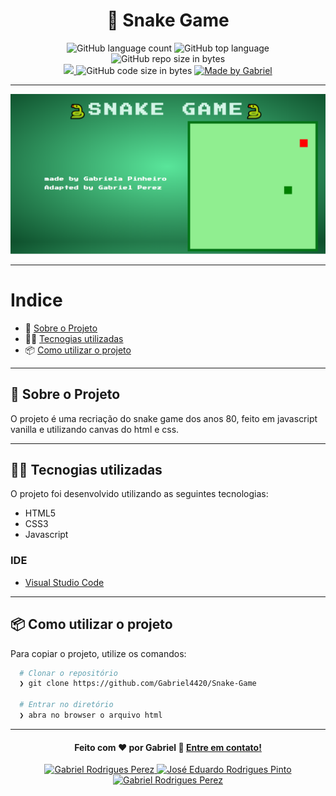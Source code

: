 <h1 align="center">
  🐍 Snake Game 
</h1>

<p align="center">
  <img alt="GitHub language count" src="https://img.shields.io/github/languages/count/Gabriel4420/Snake-Game">

  <img alt="GitHub top language" src="https://img.shields.io/github/languages/top/Gabriel4420/Snake-Game?logo=javascript">

  <img alt="GitHub repo size in bytes" src="https://img.shields.io/github/repo-size/Gabriel4420/Snake-Game?color=green">

  <br>

  <a href="https://www.codacy.com/manual/Gabriel4420/Snake-Game?utm_source=github.com&amp;utm_medium=referral&amp;utm_content=Gabriel4420/Snake-Game&amp;utm_campaign=Badge_Grade">
    <img src="https://app.codacy.com/project/badge/Grade/6dd6b46abeb14e99935a2b9ac5c6ede2"/>
  </a>

  <img alt="GitHub code size in bytes" src="https://img.shields.io/github/last-commit/Gabriel4420/snake-game">

  <a href="https://www.linkedin.com/in/gabriel-rodrigues-perez-2069b072/">
    <img alt="Made by Gabriel" src="https://img.shields.io/badge/made%20by-Gabriel-%2304D361">
  </a>
</p>

---

<p align="center">
  <img alt="imagem do game" src="principal.png" />
</p>

---

# Indice

- :rocket: [Sobre o Projeto](#rocket-sobre-o-projeto)
- 👨‍💻️ [Tecnogias utilizadas](#%EF%B8%8F-tecnogias-utilizadas)
- 📦️ [Como utilizar o projeto](#%EF%B8%8F-como-utilizar-o-projeto)

---

## :rocket: Sobre o Projeto

O projeto é uma recriação do snake game dos anos 80, feito em javascript vanilla e utilizando canvas do html e css.

---

## 👨‍💻️ Tecnogias utilizadas

O projeto foi desenvolvido utilizando as seguintes tecnologias:

- HTML5
- CSS3
- Javascript







### IDE

  - [Visual Studio Code](https://code.visualstudio.com/)

---

## 📦️ Como utilizar o projeto

Para copiar o projeto, utilize os comandos:

```bash
  # Clonar o repositório
  ❯ git clone https://github.com/Gabriel4420/Snake-Game

  # Entrar no diretório
  ❯ abra no browser o arquivo html
```
---

<h4 align="center">
  Feito com ❤️ por Gabriel 👋️ <a href="mailto:gabriel_rodrigues_perez@hotmail.com">Entre em contato!</a>
</h4>

<p align="center">
  <a href="https://www.linkedin.com/in/gabriel-rodrigues-perez-2069b072/">
    <img alt="Gabriel Rodrigues Perez" src="https://img.shields.io/badge/LinkedIn-Gabriel-0e76a8?style=flat&logoColor=white&logo=linkedin">
  </a>
  <a href="https://www.facebook.com/gabriel.rodrigues.perez/">
    <img alt="José Eduardo Rodrigues Pinto" src="https://img.shields.io/badge/Facebook-Gabriel-1778F2?style=flat&logoColor=white&logo=facebook">
  </a>
  <a href="https://www.instagram.com/gabriel_rodrigues_perez/?hl=pt-br">
    <img alt="Gabriel Rodrigues Perez" src="https://img.shields.io/badge/Instagram-@Gabriel-833AB4?style=flat&logoColor=white&logo=instagram">
  </a>
 
</p>
